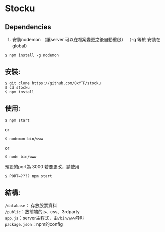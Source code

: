 # Stocku

## Dependencies
1. 安裝nodemon （讓server 可以在檔案變更之後自動重啟）
（-g 等於 安裝在global）
```
$ npm install -g nodemon
```

## 安裝:
```
$ git clone https://github.com/0xYTF/stocku
$ cd stocku
$ npm install
```

## 使用:
```
$ npm start
```
or
```
$ nodemon bin/www
```
or
```
$ node bin/www
```

預設的port為 3000
若要更改，請使用
```
$ PORT=???? npm start
```


## 結構:
`/database`： 存放股票資料  
`/public`：放前端的js、css、3rdparty  
`app.js`：server主程式，由`/bin/www`呼叫  
`package.json`：npm的config  
